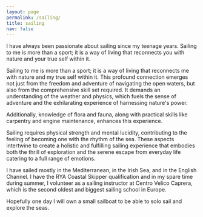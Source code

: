 ```yaml
---
layout: page
permalink: /sailing/
title: sailing
nav: false
---
```


I have always been passionate about sailing since my teenage years. Sailing to me is more than a sport; it is a way of living that reconnects you with nature and your true self within it.

Sailing to me is more than a sport; it is a way of living that reconnects me with nature and my true self within it. This profound connection emerges not just from the freedom and adventure of navigating the open waters, but also from the comprehensive skill set required. It demands an understanding of the weather and physics, which fuels the sense of adventure and the exhilarating experience of harnessing nature's power. 

Additionally, knowledge of flora and fauna, along with practical skills like carpentry and engine maintenance, enhances this experience. 

Sailing requires physical strength and mental lucidity, contributing to the feeling of becoming one with the rhythm of the sea. These aspects intertwine to create a holistic and fulfilling sailing experience that embodies both the thrill of exploration and the serene escape from everyday life catering to a full range of emotions.

I have sailed mostly in the Mediterranean, in the Irish Sea, and in the English Channel. I have the RYA Coastal Skipper qualification and in my spare time during summer, I volunteer as a sailing instructor at Centro Velico Caprera, which is the second oldest and biggest sailing school in Europe. 

Hopefully one day I will own a small sailboat to be able to solo sail and explore the seas.


